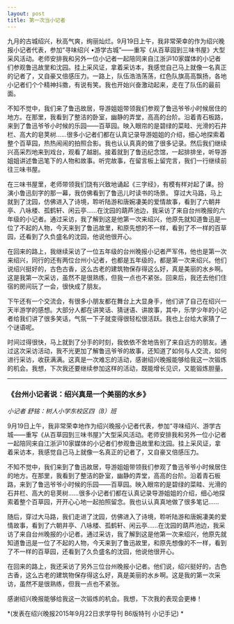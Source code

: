 ```yaml
---
layout: post
title: 第一次当小记者
---
```



九月的古城绍兴，秋高气爽，绚丽灿烂。9月19日上午，我非常荣幸的作为绍兴晚报小记者代表，参加“寻味绍兴 •游学古城”——重写《从百草园到三味书屋》大型采风活动。老师安排我和另外一位小记者一起陪同来自江浙沪10家媒体的小记者们参观鲁迅故里和沈园。挂上采风证，拿着采访本，我感觉自己马上就像一名真正的记者了，又自豪又倍感压力。一路上，队伍浩浩荡荡，红色队旗高高飘扬，各地小记者们个个精神抖擞，有说有笑。我也开始兴奋激动起来，走在了队伍的最前面。

不知不觉中，我们来了鲁迅故居，导游姐姐带领我们参观了鲁迅爷爷小时候居住的地方。在那里，我看到了整洁的卧室，幽静的弄堂，高高的台阶。沿着青石板路，来到了鲁迅爷爷小时候的乐园——百草园。映入眼帘的是碧绿的菜畦、光滑的石井栏、高大的皂荚树……很多小记者们都在认真记录导游姐姐的介绍，细心地探索着整个百草园，热热闹闹的拍照合影。我也认认真真的做了很多记录。然后我们继续兴高采烈地来到戏台，观看了越剧。接着就到了鲁迅纪念馆，一起排排坐，听导游姐姐讲述鲁迅笔下的人物和故事。听完故事，在留言板上留完言，我们一行继续前往三味书屋。

在三味书屋里，老师带领我们饶有兴致地诵起《三字经》，有模有样对起了课。扮演小鲁迅刻字的那一幕，我仿佛看到了鲁迅儿时读书的场景。
穿过大马路，马上就到了沈园，仿佛进入了诗境，聆听陆游和唐婉凄美的爱情故事，看到了六朝井亭、八咏楼、孤鹤轩、闲云亭……在沈园的葫芦池边，我采访了来自台州晚报的六年级的小记者。通过采访，我了解到这是他第一次来绍兴，他原先就知道鲁迅是一位了不起的人物，今天来到了鲁迅故里，和原先想的不一样，看到了不一样的百草园，还看到了久负盛名的沈园，他说他很开心。

在回来的路上，我继续采访了一位五年级的台州晚报小记者严军伟，他也是第一次来绍兴，同行的还有两位台州小记者，也都是五年级的，都是第一次来绍兴。他们说绍兴挺好的，古色古香，这么古老的建筑物保存得这么好，真是美丽的水乡啊。这是我第一次采访，虽然不是很熟练，但我一点也不紧张。回来后，我还去他们住宿的房间玩了一会，很快成了朋友。

下午还有一个交流会，有很多小朋友都在舞台上大显身手，他们讲了自己在绍兴一天半游学的感想。大部分人都在讲笑话、猜谜语、讲故事，其中，乐学少年的小记者给我们讲了很多笑话，气氛一下子就变得很轻松很活跃。我也上台给大家猜了一个谜语呢。

时间过得很快，马上就到了分手的时刻，我依依不舍地告别了来自远方的朋友。通过这次采访活动，我不光更加了解鲁迅爷爷的故事，还知道了如何与人交流，如何进行采访，收获满满。这真是一次难忘的活动，感谢绍兴晚报能够给我这一次锻炼的机会。我想，下次我还要继续参加这样的活动，既能增长见识，又能锻炼胆量。


***


### 《台州小记者说：绍兴真是一个美丽的水乡》

*小记者 舒铭：树人小学东校区四（8）班*

9月19日上午，我非常荣幸地作为绍兴晚报小记者代表，参加“寻味绍兴、游学古城——重写《从百草园到三味书屋》”大型采风活动。老师安排我和另外一位小记者一起陪同来自江浙沪10家媒体的小记者们参观鲁迅故里和沈园。挂上采风证，拿着采访本，我感觉自己马上就像一名真正的记者了，又自豪又倍感压力。

不知不觉中，我们来到了鲁迅故居，导游姐姐带领我们参观了鲁迅爷爷小时候居住的地方。在那里，我看到了整洁的卧室，幽静的弄堂，高高的台阶。沿着青石板路，来到了鲁迅爷爷小时候的乐园——百草园。映入眼帘的是碧绿的菜畦、光滑的石井栏、高大的皂荚树……很多小记者们都在认真记录导游姐姐的介绍，细心地探索着整个百草园，开开心心地一起拍照留念。我也认认真真地做了很多笔记……

随后，穿过大马路，我们走进了沈园，仿佛进入了诗境，聆听陆游和唐婉凄美的爱情故事，看到了六朝井亭、八咏楼、孤鹤轩、闲云亭……在沈园的葫芦池边，我采访了来自台州晚报的小记者。通过采访，我了解到这是他第一次来绍兴，他原先就知道鲁迅是一位了不起的人物，今天来到了鲁迅故里，和原先想像的不一样，看到了不一样的百草园，还看到了久负盛名的沈园，他说他很开心。

在回来的路上，我还采访了另外三位台州晚报小记者。他们说，绍兴挺好的，古色古香，这么古老的建筑物保存得这么好，真是美丽的水乡啊。这是我的第一次采访，虽然不是很熟练，但我一点也不紧张。

感谢绍兴晚报能够给我这一次锻炼的机会。我想，下次我的表现会更棒！


*(发表在绍兴晚报2015年9月22日求学导刊 B6版特刊 小记手记) *
